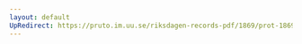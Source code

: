 ```yaml
---
layout: default
UpRedirect: https://pruto.im.uu.se/riksdagen-records-pdf/1869/prot-1869--fk--116/prot-1869--fk--116_005.pdf
---
```

